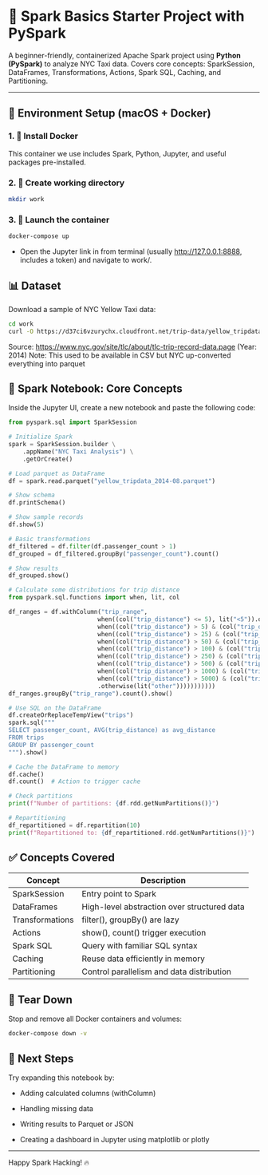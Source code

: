 # 🚀 Spark Basics Starter Project with PySpark

A beginner-friendly, containerized Apache Spark project using **Python (PySpark)** to analyze NYC Taxi data. Covers core concepts: SparkSession, DataFrames, Transformations, Actions, Spark SQL, Caching, and Partitioning.

---

## 🧱 Environment Setup (macOS + Docker)

### 1. 🐳 Install Docker

This container we use includes Spark, Python, Jupyter, and useful packages pre-installed.

### 2. 📂 Create working directory

```bash
mkdir work
```

### 3. 🚀 Launch the container

```bash
docker-compose up
```

- Open the Jupyter link in from terminal (usually http://127.0.0.1:8888, includes a token) and navigate to work/.

## 📊 Dataset

Download a sample of NYC Yellow Taxi data:

```bash
cd work
curl -O https://d37ci6vzurychx.cloudfront.net/trip-data/yellow_tripdata_2014-08.parquet
```

Source: https://www.nyc.gov/site/tlc/about/tlc-trip-record-data.page (Year: 2014)
Note: This used to be available in CSV but NYC up-converted everything into parquet

## 📘 Spark Notebook: Core Concepts

Inside the Jupyter UI, create a new notebook and paste the following code:

```python
from pyspark.sql import SparkSession

# Initialize Spark
spark = SparkSession.builder \
    .appName("NYC Taxi Analysis") \
    .getOrCreate()

# Load parquet as DataFrame
df = spark.read.parquet("yellow_tripdata_2014-08.parquet")

# Show schema
df.printSchema()

# Show sample records
df.show(5)

# Basic transformations
df_filtered = df.filter(df.passenger_count > 1)
df_grouped = df_filtered.groupBy("passenger_count").count()

# Show results
df_grouped.show()

# Calculate some distributions for trip distance
from pyspark.sql.functions import when, lit, col

df_ranges = df.withColumn("trip_range",
                         when((col("trip_distance") <= 5), lit("<5")).otherwise(
                         when((col("trip_distance") > 5) & (col("trip_distance") <= 25), lit("5-25")).otherwise(
                         when((col("trip_distance") > 25) & (col("trip_distance") <= 50), lit("26-50")).otherwise(
                         when((col("trip_distance") > 50) & (col("trip_distance") <= 100), lit("51-100")).otherwise(
                         when((col("trip_distance") > 100) & (col("trip_distance") <= 250), lit("101-250")).otherwise(
                         when((col("trip_distance") > 250) & (col("trip_distance") <= 500), lit("251-500")).otherwise(
                         when((col("trip_distance") > 500) & (col("trip_distance") <= 1000), lit("501-1000")).otherwise(
                         when((col("trip_distance") > 1000) & (col("trip_distance") <= 5000), lit("1001-5000")).otherwise(
                         when((col("trip_distance") > 5000) & (col("trip_distance") <= 10000), lit("5001-10000"))
                         .otherwise(lit("other")))))))))))
df_ranges.groupBy("trip_range").count().show()

# Use SQL on the DataFrame
df.createOrReplaceTempView("trips")
spark.sql("""
SELECT passenger_count, AVG(trip_distance) as avg_distance
FROM trips
GROUP BY passenger_count
""").show()

# Cache the DataFrame to memory
df.cache()
df.count()  # Action to trigger cache

# Check partitions
print(f"Number of partitions: {df.rdd.getNumPartitions()}")

# Repartitioning
df_repartitioned = df.repartition(10)
print(f"Repartitioned to: {df_repartitioned.rdd.getNumPartitions()}")
```

## ✅ Concepts Covered

| Concept         | Description                                 |
| --------------- | ------------------------------------------- |
| SparkSession    | Entry point to Spark                        |
| DataFrames      | High-level abstraction over structured data |
| Transformations | filter(), groupBy() are lazy                |
| Actions         | show(), count() trigger execution           |
| Spark SQL       | Query with familiar SQL syntax              |
| Caching         | Reuse data efficiently in memory            |
| Partitioning    | Control parallelism and data distribution   |

## 🧹 Tear Down

Stop and remove all Docker containers and volumes:

```bash
docker-compose down -v
```

## 🧭 Next Steps

Try expanding this notebook by:

- Adding calculated columns (withColumn)

- Handling missing data

- Writing results to Parquet or JSON

- Creating a dashboard in Jupyter using matplotlib or plotly

---

Happy Spark Hacking! 🔥
